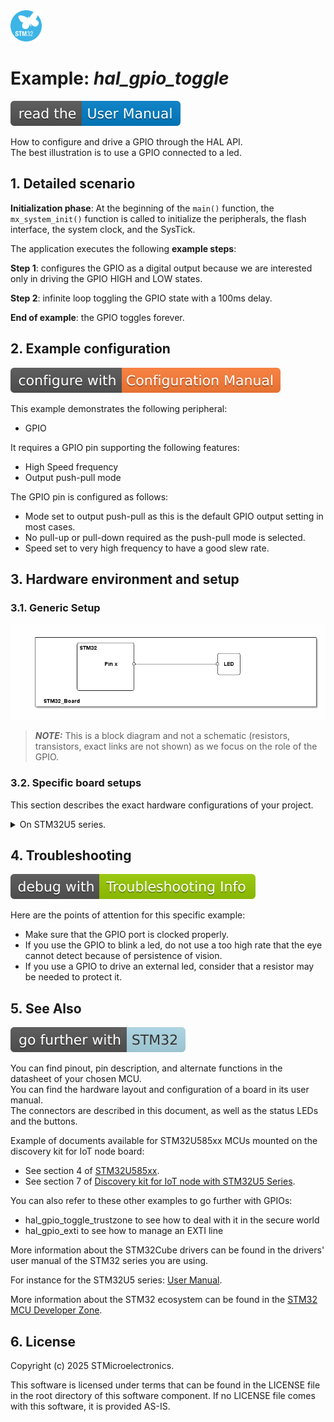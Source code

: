 <img src="doc/subbrand-stm32.svg" width="50" alt="STM32 Subbrand Logo"/>

# __Example: *hal_gpio_toggle*__

[![User Manual](doc/read_the-UM.svg)](https://dev.st.com/stm32cube-docs/examples/latest/ "Online documentation.")

How to configure and drive a GPIO through the HAL API. \
The best illustration is to use a GPIO connected to a led.


## __1. Detailed scenario__

__Initialization phase__: At the beginning of the `main()` function, the `mx_system_init()` function is called to initialize the peripherals, the flash interface, the system clock, and the SysTick.

The application executes the following __example steps__:

__Step 1__: configures the GPIO as a digital output because we are interested only in driving the GPIO HIGH and LOW states.

__Step 2__: infinite loop toggling the GPIO state with a 100ms delay.

__End of example__: the GPIO toggles forever.


## __2. Example configuration__

[![Configuration Manual](doc/configure_with-ConfigurationMa.svg)](https://confluence.st.com/display/E01/Cube+Firmware+Examples+Documentation#:~:text=config "An offline version is also available in the STM32Cube firmware package.")

This example demonstrates the following peripheral:

- GPIO

It requires a GPIO pin supporting the following features:

- High Speed frequency
- Output push-pull mode

The GPIO pin is configured as follows:

- Mode set to output push-pull as this is the default GPIO output setting in most cases.
- No pull-up or pull-down required as the push-pull mode is selected.
- Speed set to very high frequency to have a good slew rate.


## __3. Hardware environment and setup__

### __3.1. Generic Setup__

<!--
@startuml
@startditaa{doc/generic_hardware_setup.png}
    +-------------------------------------------------------------------------+
    |          /--------------\                                               |
    |          |STM32         |                                               |
    |          |              |                     /-----\                   |
    |          |              |                     |     |                   |
    |          |      Pin x   *---------------------* LED |                   |
    |          |              |                     |     |                   |
    |          |              |                     \-----/                   |
    |          |              |                                               |
    |          |              |                                               |
    |          \--------------/                                               |
    |                                                                         |
    | STM32_Board                                                             |
    +-------------------------------------------------------------------------+
@endditaa
@enduml
-->
![generic_hardware_setup](doc/generic_hardware_setup.png)

> **_NOTE:_**  This is a block diagram and not a schematic (resistors, transistors, exact links are not shown)
 as we focus on the role of the GPIO.

### __3.2. Specific board setups__

This section describes the exact hardware configurations of your project.

<!-- YOUR BOARDS ADDED HERE BY README GENERATION -->

<details>
  <summary>On STM32U5 series.</summary>

  <details>
  <summary>On board B-U585I-IOT02A.</summary>

  | Board pin  | MCU pin | Signal name      | ARDUINO <br> connector pin |
  | :---:      | :---:   | :---:            | :---:       |
  | CN13-6     | PE13    | ARDUINO LED LD2  | D13         |
  </details>

  <details>
  <summary>On board NUCLEO-U545RE-Q.</summary>

  | Board pin   | MCU pin | Signal name          | ARDUINO <br> connector pin |
  | :---:       | :---:   | :---:                | :---:        |
  | CN5-6       | PA5111  | User green LED (LD1) | -            |
  </details>

  <details>
  <summary>On board NUCLEO-U575ZI-Q.</summary>

  | Board pin   | MCU pin | Signal name          | ARDUINO <br> connector pin |
  | :---:       | :---:   | :---:                | :---:        |
  | CN12-19     | PC7     | User green LED (LD1) | -            |
  </details>


</details>

## __4. Troubleshooting__

[![Troubleshooting](doc/debug_with-Troubleshooting.svg)](https://confluence.st.com/display/E01/Cube+Firmware+Examples+Documentation#:~:text=Troubleshooting "An offline version is also available in the STM32Cube firmware package.")

Here are the points of attention for this specific example:

- Make sure that the GPIO port is clocked properly.
- If you use the GPIO to blink a led, do not use a too high rate that the eye cannot detect because of persistence of vision.
- If you use a GPIO to drive an external led, consider that a resistor may be needed to protect it.


## __5. See Also__

[![SeeAlso](doc/go_further_with-STM32.svg)](https://confluence.st.com/display/E01/Cube+Firmware+Examples+Documentation#:~:text=See%20Also "An offline version is also available in the STM32Cube firmware package.")

You can find pinout, pin description, and alternate functions in the datasheet of your chosen MCU. \
You can find the hardware layout and configuration of a board in its user manual. \
The connectors are described in this document, as well as the status LEDs and the buttons.

Example of documents available for STM32U585xx MCUs mounted on the discovery kit for IoT node board:

- See section 4 of [STM32U585xx](https://www.st.com/resource/en/datasheet/stm32u585ai.pdf).
- See section 7 of [Discovery kit for IoT node with STM32U5 Series](https://www.st.com/resource/en/user_manual/um2839-discovery-kit-for-iot-node-with-stm32u5-series-stmicroelectronics.pdf).

You can also refer to these other examples to go further with GPIOs:

- hal_gpio_toggle_trustzone to see how to deal with it in the secure world
- hal_gpio_exti to see how to manage an EXTI line

More information about the STM32Cube drivers can be found in the drivers' user manual of the STM32 series you are using.

For instance for the STM32U5 series: [User Manual](https://www.st.com/resource/en/user_manual/dm00813340-.pdf).

More information about the STM32 ecosystem can be found in the [STM32 MCU Developer Zone](https://www.st.com/content/st_com/en/stm32-mcu-developer-zone.html).


## __6. License__

Copyright (c) 2025 STMicroelectronics.

This software is licensed under terms that can be found in the LICENSE file in the root directory
of this software component.
If no LICENSE file comes with this software, it is provided AS-IS.
